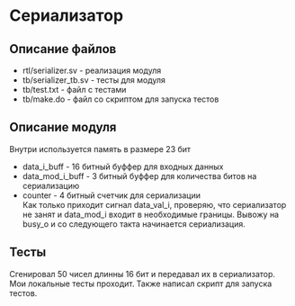 # Сериализатор
## Описание файлов
* rtl/serializer.sv   - реализация модуля
* tb/serializer_tb.sv - тесты для модуля
* tb/test.txt         - файл с тестами
* tb/make.do          - файл со скриптом для запуска тестов
## Описание модуля
Внутри используется память в размере 23 бит
* data_i_buff     - 16 битный буффер для входных данных
* data_mod_i_buff - 3 битный буффер для количества битов на сериализацию
* counter         - 4 битный счетчик для сериализации  
Как только приходит сигнал data_val_i, проверяю, что сериализатор не занят и data_mod_i входит в необходимые границы. Вывожу на busy_o и со следующего такта начинается сериализация.
## Тесты
Сгенировал 50 чисел длинны 16 бит и передавал их в сериализатор. Мои локальные тесты проходит. Также написал скрипт для запуска тестов.
